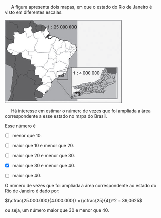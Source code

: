 

     A figura apresenta dois mapas, em que o estado do Rio de Janeiro é visto em diferentes escalas.

![](43ff2029-9796-ca6b-b154-0e5f3ae8d963.png)

     Há interesse em estimar o número de vezes que foi ampliada a área correspondente a esse estado no mapa do Brasil.

Esse número é



- [ ] menor que 10.
- [ ] maior que 10 e menor que 20.
- [ ] maior que 20 e menor que 30.
- [x] maior que 30 e menor que 40.
- [ ] maior que 40.


O número de vezes que foi ampliada a área correspondente ao estado do Rio de Janeiro é dado por:

$(\cfrac{25.000.000}{4.000.000}) = (\cfrac{25}{4})^2 = 39,0625$

ou seja, um número maior que 30 e menor que 40.

        